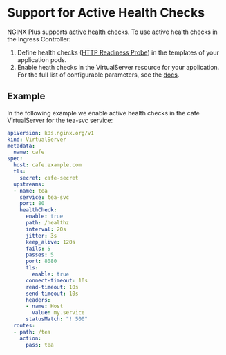 # Support for Active Health Checks

NGINX Plus supports [active health
checks](https://docs.nginx.com/nginx/admin-guide/load-balancer/http-health-check/#active-health-checks). To use active
health checks in the Ingress Controller:

1. Define health checks ([HTTP Readiness
   Probe](https://kubernetes.io/docs/tasks/configure-pod-container/configure-liveness-readiness-probes/#define-readiness-probes))
   in the templates of your application pods.
2. Enable heath checks in the VirtualServer resource for your application. For the full list of configurable parameters,
   see the
   [docs](https://docs.nginx.com/nginx-ingress-controller/configuration/virtualserver-and-virtualserverroute-resources/#upstreamhealthcheck).

## Example

In the following example we enable active health checks in the cafe VirtualServer for the tea-svc service:

```yaml
apiVersion: k8s.nginx.org/v1
kind: VirtualServer
metadata:
  name: cafe
spec:
  host: cafe.example.com
  tls:
    secret: cafe-secret
  upstreams:
  - name: tea
    service: tea-svc
    port: 80
    healthCheck:
      enable: true
      path: /healthz
      interval: 20s
      jitter: 3s
      keep_alive: 120s
      fails: 5
      passes: 5
      port: 8080
      tls:
        enable: true
      connect-timeout: 10s
      read-timeout: 10s
      send-timeout: 10s
      headers:
      - name: Host
        value: my.service
      statusMatch: "! 500"
  routes:
  - path: /tea
    action:
      pass: tea
```
